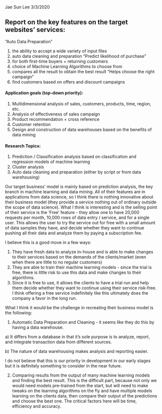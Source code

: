 ﻿Jae Sun Lee
3/3/2020

## Report on the key features on the target websites’ services:

“Auto Data Preparation”
1. the ability to accept a wide variety of input files
2. auto data cleaning and preparation 
“Predict likelihood of purchase”
1. for both first-time buyers + returning customers
2. choice of Machine Learning Algorithms to choose from
3. compares all the result to obtain the best result
“Helps choose the right campaign”
1. find customers based on offers and discount campaigns

#### Application goals (top-down priority):
1. Multidimensional analysis of sales, customers, products, time, region, etc.
2. Analysis of effectiveness of sales campaign
3. Product recommendation + cross reference
4. Customer retention
5. Design and construction of data warehouses based on the benefits of data mining

#### Research Topics:
1. Prediction / Classification analysis based on classification and regression models of machine learning
2. Cluster analysis
3. Auto data cleaning and preparation (either by script or from data warehousing)




Our target business’ model is mainly based on prediction analysis, the key branch in machine learning and data mining. All of their features are in applications from data science, so I think there is nothing innovative about their business model (they provide a service nothing out of ordinary outside the scope of data science). What I think is interesting and is the selling point of their service is the ‘Free’ feature - they allow one to have 20,000 requests per month, 10,000 rows of data entry / service, and for a single user.  This allows the user to try the service out for free with a small amount of data samples they have, and decide whether they want to continue pushing all their data and analyze them by paying a subscription fee. 

I believe this is a good move in a few ways:

1. They have fresh data to analyze in-house and is able to make changes to their services based on the demands of the clients/market (even when there are little to no regular customers)
2. They are able to train their machine learning models - since the trial is free, there is little risk to use this data and make changes to their algorithms. 
3. Since it is free to use, it allows the clients to have a trial run and help them decide whether they want to continue using their service risk-free.
I think offering a free service indefinitely like this ultimately does the company a favor in the long run.


What I think it would be the challenge in recreating their business model is the following:

1. Automatic Data Preparation and Cleaning - it seems like they do this by having a data warehouse.

a) It differs from a database in that it’s sole purpose is to analyze, report, and integrate transaction data from different sources. 

b) The nature of data warehousing makes analysis and reporting easier.

I do not believe that this is our priority in development in our early stages but it is definitely something to consider in the near future.


2. Comparing results from the output of many machine learning models and finding the best result. This is the difficult part, because not only we would need models pre-trained from the start, but will need to make tweaks on the learning algorithms on the fly and have multiple models learning on the clients data, then compare their output of the predictions and choose the best one. The critical factors here will be time, efficiency and accuracy.
